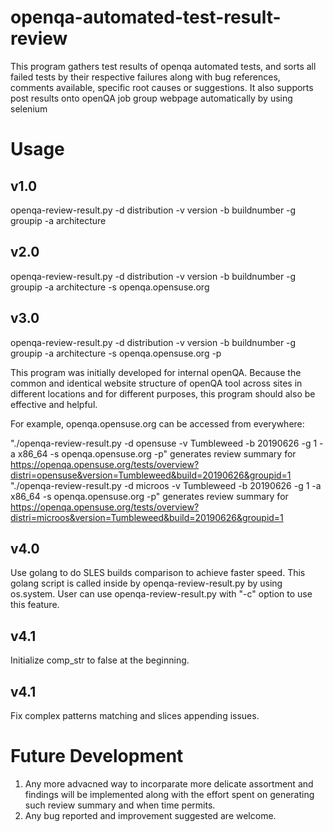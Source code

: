 # openqa-automated-test-result-review
This program gathers test results of openqa automated tests, and sorts all failed tests by their respective failures along with bug references, comments available, specific root causes or suggestions. It also supports post results onto openQA job group webpage automatically by using selenium

# Usage
## v1.0
openqa-review-result.py -d distribution -v version -b buildnumber -g groupip -a architecture
## v2.0
openqa-review-result.py -d distribution -v version -b buildnumber -g groupip -a architecture -s openqa.opensuse.org 
## v3.0
openqa-review-result.py -d distribution -v version -b buildnumber -g groupip -a architecture -s openqa.opensuse.org -p



This program was initially developed for internal openQA. Because the common and identical website structure of openQA tool across sites in different locations and for different purposes, this program should also be effective and helpful. 

For example, openqa.opensuse.org can be accessed from everywhere:

"./openqa-review-result.py -d opensuse -v Tumbleweed -b 20190626 -g 1 -a x86_64 -s openqa.opensuse.org -p" generates review summary for   
https://openqa.opensuse.org/tests/overview?distri=opensuse&version=Tumbleweed&build=20190626&groupid=1 
"./openqa-review-result.py -d microos -v Tumbleweed -b 20190626 -g 1 -a x86_64 -s openqa.opensuse.org -p" generates review summary for
https://openqa.opensuse.org/tests/overview?distri=microos&version=Tumbleweed&build=20190626&groupid=1
## v4.0
Use golang to do SLES builds comparison to achieve faster speed. This golang script is called inside by openqa-review-result.py by using os.system. User can use openqa-review-result.py with "-c" option to use this feature.
## v4.1
Initialize comp_str to false at the beginning.
## v4.1
Fix complex patterns matching and slices appending issues.

# Future Development
1. Any more advacned way to incorparate more delicate assortment and findings will be implemented along with the effort spent on generating such review summary and when time permits.
2. Any bug reported and improvement suggested are welcome.
